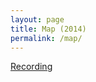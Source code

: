 ```yaml
---
layout: page
title: Map (2014)
permalink: /map/
---
```


[Recording](https://www.dropbox.com/s/j8y1dnllid3ryz1/map.mp3?dl=0)
